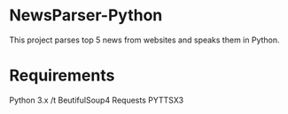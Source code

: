 # NewsParser-Python
This project parses top 5 news from websites and speaks them in Python.

# Requirements
Python 3.x /t
BeutifulSoup4
Requests
PYTTSX3
